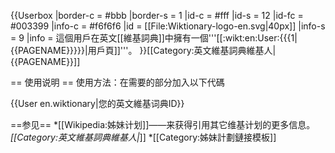 {{Userbox
  |border-c = #bbb
  |border-s = 1
  |id-c     = #fff
  |id-s     = 12
  |id-fc    = #003399
  |info-c   = #f6f6f6
  |id       = [[File:Wiktionary-logo-en.svg|40px]]
  |info-s   = 9
  |info     = 這個用戶在英文[[維基詞典]]中擁有一個'''[[:wikt:en:User:{{{1|{{PAGENAME}}}}}|用戶頁]]'''。
}}<includeonly>[[Category:英文維基詞典維基人|{{PAGENAME}}]]</includeonly>
<noinclude>

== 使用说明 ==
使用方法：在需要的部分加入以下代碼

<nowiki>{{User en.wiktionary|您的英文維基词典ID}}</nowiki>

==参见==
*[[Wikipedia:姊妹计划]]——来获得引用其它维基计划的更多信息。
*[[Category:英文維基詞典維基人|*]]
*[[Category:姊妹計劃鏈接模板]]
</noinclude>